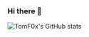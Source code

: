 ### Hi there 👋

<!--
**TomF0x/TomF0x** is a ✨ _special_ ✨ repository because its `README.md` (this file) appears on your GitHub profile.

Here are some ideas to get you started:

- 🔭 I’m currently working on ...
- 🌱 I’m currently learning ...
- 👯 I’m looking to collaborate on ...
- 🤔 I’m looking for help with ...
- 💬 Ask me about ...
- 📫 How to reach me: ...
- 😄 Pronouns: ...
- ⚡ Fun fact: ...
-->
![TomF0x's GitHub stats](https://github-readme-stats.vercel.app/api?username=TomF0x&hide=stars?count_private=true&show_icons=true&theme=dark)
